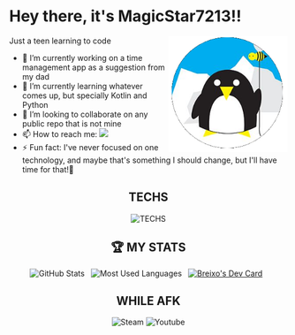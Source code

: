 # Hey there, it's MagicStar7213!! #
<img src="github-avatar.png" align="right" width="216px" height="auto"/>
Just a teen learning to code

- 🔭 I’m currently working on a time management app as a suggestion from my dad
- 🌱 I’m currently learning whatever comes up, but specially Kotlin and Python
- 👯 I’m looking to collaborate on any public repo that is not mine
- 📫 How to reach me: <a href="mailto:saltaestrellas@hotmail.com"><img src="https://skillicons.dev/icons?i=gmail" width="20px" height="auto"/></a>
- ⚡ Fun fact: I've never focused on one technology, and maybe that's something I should change, but I'll have time for that!🤪

<div align="center">
  
## TECHS 
![TECHS](https://skillicons.dev/icons?i=kotlin,androidstudio,firebase,gradle,py,github,arduino,ubuntu&perline=4)

## 🏆 MY STATS
  <img height=175 alt="GitHub Stats" src="https://github-readme-stats.vercel.app/api?username=magicstar7213&show_icons=true&count_private=true&theme=dark" />&nbsp;&nbsp;
  <img height=175 alt="Most Used Languages" src="https://github-readme-stats.vercel.app/api/top-langs/?username=magicstar7213&layout=compact&theme=dark" />&nbsp;&nbsp;
  <a href="https://app.daily.dev/magicstar7213"><img src="https://api.daily.dev/devcards/v2/v6qFEaGt2sK5JkfZBEvol.png?type=default&r=6eu" width="356" alt="Breixo's Dev Card"/></a>&nbsp;&nbsp;

## WHILE AFK
![Steam](https://img.shields.io/badge/-Steam-0d4475?style=for-the-badge&logo=steam)
![Youtube](https://img.shields.io/badge/-Youtube-ff0000?style=for-the-badge&logo=youtube)
</div>
